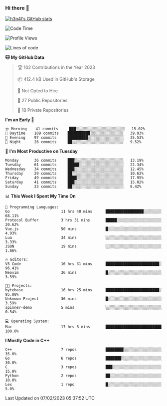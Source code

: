 ### Hi there 👋

[![h3n4l's GitHub stats](https://github-readme-stats.vercel.app/api?username=h3n4l&count_private=true&show_icons=true&theme=radical)](https://github.com/h3n4l/github-readme-stats)

<!--START_SECTION:waka-->
![Code Time](http://img.shields.io/badge/Code%20Time-924%20hrs%2036%20mins-blue)

![Profile Views](http://img.shields.io/badge/Profile%20Views-0-blue)

![Lines of code](https://img.shields.io/badge/From%20Hello%20World%20I%27ve%20Written-44%20Thousand%20lines%20of%20code-blue)

**🐱 My GitHub Data** 

> 🏆 102 Contributions in the Year 2023
 > 
> 📦 412.4 kB Used in GitHub's Storage 
 > 
> 🚫 Not Opted to Hire
 > 
> 📜 27 Public Repositories 
 > 
> 🔑 18 Private Repositories  
 > 
**I'm an Early 🐤** 

```text
🌞 Morning    41 commits     ███░░░░░░░░░░░░░░░░░░░░░░   15.02% 
🌆 Daytime    109 commits    ██████████░░░░░░░░░░░░░░░   39.93% 
🌃 Evening    97 commits     █████████░░░░░░░░░░░░░░░░   35.53% 
🌙 Night      26 commits     ██░░░░░░░░░░░░░░░░░░░░░░░   9.52%

```
📅 **I'm Most Productive on Tuesday** 

```text
Monday       36 commits     ███░░░░░░░░░░░░░░░░░░░░░░   13.19% 
Tuesday      61 commits     █████░░░░░░░░░░░░░░░░░░░░   22.34% 
Wednesday    34 commits     ███░░░░░░░░░░░░░░░░░░░░░░   12.45% 
Thursday     29 commits     ██░░░░░░░░░░░░░░░░░░░░░░░   10.62% 
Friday       49 commits     ████░░░░░░░░░░░░░░░░░░░░░   17.95% 
Saturday     41 commits     ███░░░░░░░░░░░░░░░░░░░░░░   15.02% 
Sunday       23 commits     ██░░░░░░░░░░░░░░░░░░░░░░░   8.42%

```


📊 **This Week I Spent My Time On** 

```text
💬 Programming Languages: 
Go                       11 hrs 40 mins      █████████████████░░░░░░░░   68.11% 
Protocol Buffer          3 hrs 31 mins       █████░░░░░░░░░░░░░░░░░░░░   20.62% 
Vue.js                   50 mins             █░░░░░░░░░░░░░░░░░░░░░░░░   4.93% 
Lua                      34 mins             ░░░░░░░░░░░░░░░░░░░░░░░░░   3.33% 
JSON                     19 mins             ░░░░░░░░░░░░░░░░░░░░░░░░░   1.86%

🔥 Editors: 
VS Code                  16 hrs 31 mins      ████████████████████████░   96.41% 
Neovim                   36 mins             █░░░░░░░░░░░░░░░░░░░░░░░░   3.59%

🐱‍💻 Projects: 
bytebase                 16 hrs 25 mins      ████████████████████████░   95.88% 
Unknown Project          36 mins             █░░░░░░░░░░░░░░░░░░░░░░░░   3.59% 
spinner-demo             5 mins              ░░░░░░░░░░░░░░░░░░░░░░░░░   0.54%

💻 Operating System: 
Mac                      17 hrs 8 mins       █████████████████████████   100.0%

```

**I Mostly Code in C++** 

```text
C++                      7 repos             ████████░░░░░░░░░░░░░░░░░   35.0% 
Go                       6 repos             ███████░░░░░░░░░░░░░░░░░░   30.0% 
C                        3 repos             ███░░░░░░░░░░░░░░░░░░░░░░   15.0% 
Python                   2 repos             ██░░░░░░░░░░░░░░░░░░░░░░░   10.0% 
Lex                      1 repo              █░░░░░░░░░░░░░░░░░░░░░░░░   5.0%

```



 Last Updated on 07/02/2023 05:37:52 UTC
<!--END_SECTION:waka-->

